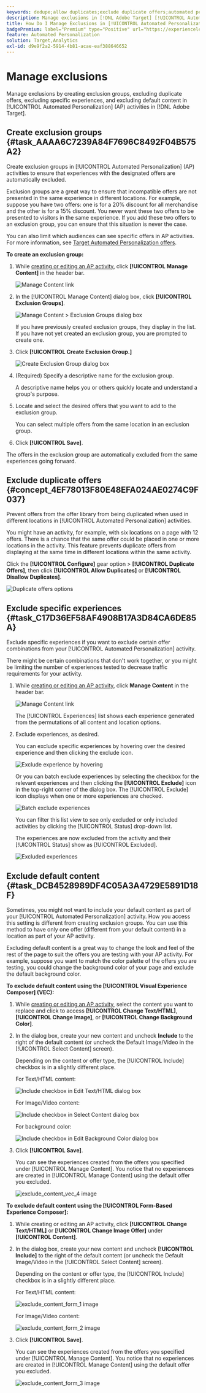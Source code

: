 ```yaml
---
keywords: dedupe;allow duplicates;exclude duplicate offers;automated personalization;disallow duplicate offers;exclude;default content;exclusion group;
description: Manage exclusions in [!DNL Adobe Target] [!UICONTROL Automated Personalization] (AP) activities. Create exclusion groups and exclude duplicate offers, specific experiences, and default content.
title: How Do I Manage Exclusions in [!UICONTROL Automated Personalization] Activities?
badgePremium: label="Premium" type="Positive" url="https://experienceleague.adobe.com/docs/target/using/introduction/intro.html?lang=en#premium newtab=true" tooltip="See what's included in Target Premium."
feature: Automated Personalization
solution: Target,Analytics
exl-id: d9e9f2a2-5914-4b81-acae-eaf388646652
---
```

# Manage exclusions

Manage exclusions by creating exclusion groups, excluding duplicate offers, excluding specific experiences, and excluding default content in [!UICONTROL Automated Personalization] (AP) activities in [!DNL Adobe Target].

## Create exclusion groups {#task_AAAA6C7239A84F7696C8492F04B575A2}

Create exclusion groups in [!UICONTROL Automated Personalization] (AP) activities to ensure that experiences with the designated offers are automatically excluded. 

Exclusion groups are a great way to ensure that incompatible offers are not presented in the same experience in different locations. For example, suppose you have two offers: one is for a 20% discount for all merchandise and the other is for a 15% discount. You never want these two offers to be presented to visitors in the same experience. If you add these two offers to an exclusion group, you can ensure that this situation is never the case.

You can also limit which audiences can see specific offers in AP activities. For more information, see [Target Automated Personalization offers](/help/main/c-activities/t-automated-personalization/ap-target-offers.md).

**To create an exclusion group:** 

1. While [creating or editing an AP activity](/help/main/c-activities/t-automated-personalization/create-ap-activity.md), click **[!UICONTROL Manage Content]** in the header bar.

   ![Manage Content link](/help/main/c-activities/t-automated-personalization/assets/manage-content.png)

1. In the [!UICONTROL Manage Content] dialog box, click **[!UICONTROL Exclusion Groups]**.

   ![Manage Content > Exclusion Groups dialog box](/help/main/c-activities/t-automated-personalization/assets/exclusion_group_create-new.png)

   If you have previously created exclusion groups, they display in the list. If you have not yet created an exclusion group, you are prompted to create one.

1. Click **[!UICONTROL Create Exclusion Group.]**

   ![Create Exclusion Group dialog box](/help/main/c-activities/t-automated-personalization/assets/exclusion_group_create_dialog-new.png)

1. (Required) Specify a descriptive name for the exclusion group.

   A descriptive name helps you or others quickly locate and understand a group's purpose.

1. Locate and select the desired offers that you want to add to the exclusion group.

   You can select multiple offers from the same location in an exclusion group.

1. Click **[!UICONTROL Save]**.

The offers in the exclusion group are automatically excluded from the same experiences going forward. 

## Exclude duplicate offers {#concept_4EF78013F80E48EFA024AE0274C9F037}

Prevent offers from the offer library from being duplicated when used in different locations in [!UICONTROL Automated Personalization] activities. 

You might have an activity, for example, with six locations on a page with 12 offers. There is a chance that the same offer could be placed in one or more locations in the activity. This feature prevents duplicate offers from displaying at the same time in different locations within the same activity. 

Click the **[!UICONTROL Configure]** gear option > **[!UICONTROL Duplicate Offers]**, then click **[!UICONTROL Allow Duplicates]** or **[!UICONTROL Disallow Duplicates]**. 

![Duplicate offers options](/help/main/c-activities/t-automated-personalization/assets/duplicate_offers-new.png)

## Exclude specific experiences {#task_C17D36EF58AF4908B17A3D84CA6DE85A}

Exclude specific experiences if you want to exclude certain offer combinations from your [!UICONTROL Automated Personalization] activity. 

There might be certain combinations that don't work together, or you might be limiting the number of experiences tested to decrease traffic requirements for your activity. 

1. While [creating or editing an AP activity](/help/main/c-activities/t-automated-personalization/create-ap-activity.md), click **Manage Content** in the header bar.

   ![Manage Content link](/help/main/c-activities/t-automated-personalization/assets/manage-content.png)

   The [!UICONTROL Experiences] list shows each experience generated from the permutations of all content and location options. 

1. Exclude experiences, as desired.

   You can exclude specific experiences by hovering over the desired experience and then clicking the exclude icon. 

   ![Exclude experience by hovering](/help/main/c-activities/t-automated-personalization/assets/exclude_exp_1a.png)

   Or you can batch exclude experiences by selecting the checkbox for the relevant experiences and then clicking the **[!UICONTROL Exclude]** icon in the top-right corner of the dialog box. The [!UICONTROL Exclude] icon displays when one or more experiences are checked. 

   ![Batch exclude experiences](/help/main/c-activities/t-automated-personalization/assets/exclude_exp_2a.png)

   You can filter this list view to see only excluded or only included activities by clicking the [!UICONTROL Status] drop-down list. 

   The experiences are now excluded from the activity and their [!UICONTROL Status] show as [!UICONTROL Excluded]. 

   ![Excluded experiences](/help/main/c-activities/t-automated-personalization/assets/exclude_exp_3a.png)

## Exclude default content {#task_DCB4528989DF4C05A3A4729E5891D18F}

Sometimes, you might not want to include your default content as part of your [!UICONTROL Automated Personalization] activity. How you access this setting is different from creating exclusion groups. You can use this method to have only one offer (different from your default content) in a location as part of your AP activity. 

Excluding default content is a great way to change the look and feel of the rest of the page to suit the offers you are testing with your AP activity. For example, suppose you want to match the color palette of the offers you are testing, you could change the background color of your page and exclude the default background color. 

**To exclude default content using the [!UICONTROL Visual Experience Composer] (VEC):** 

1. While [creating or editing an AP activity](/help/main/c-activities/t-automated-personalization/create-ap-activity.md), select the content you want to replace and click to access **[!UICONTROL Change Text/HTML]**, **[!UICONTROL Change Image]**, or **[!UICONTROL Change Background Color]**.
1. In the dialog box, create your new content and uncheck **Include** to the right of the default content (or uncheck the Default Image/Video in the [!UICONTROL Select Content] screen).

   Depending on the content or offer type, the [!UICONTROL Include] checkbox is in a slightly different place. 

   For Text/HTML content: 

   ![Include checkbox in Edit Text/HTML dialog box](/help/main/c-activities/t-automated-personalization/assets/exclude_content_vec_1a.png)

   For Image/Video content: 

   ![Include checkbox in Select Content dialog box](/help/main/c-activities/t-automated-personalization/assets/exclude_content_vec_2a.png)

   For background color: 

   ![Include checkbox in Edit Background Color dialog box](/help/main/c-activities/t-automated-personalization/assets/exclude_content_vec_3a.png)
   
1. Click **[!UICONTROL Save]**.

   You can see the experiences created from the offers you specified under [!UICONTROL Manage Content]. You notice that no experiences are created in [!UICONTROL Manage Content] using the default offer you excluded. 

   ![exclude_content_vec_4 image](assets/exclude_content_vec_4.png)

**To exclude default content using the [!UICONTROL Form-Based Experience Composer]:** 

1. While creating or editing an AP activity, click **[!UICONTROL Change Text/HTML]** or **[!UICONTROL Change Image Offer]** under **[!UICONTROL Content]**. 
1. In the dialog box, create your new content and uncheck **[!UICONTROL Include]** to the right of the default content (or uncheck the Default Image/Video in the [!UICONTROL Select Content] screen). 

   Depending on the content or offer type, the [!UICONTROL Include] checkbox is in a slightly different place. 

   For Text/HTML content: 

   ![exclude_content_form_1 image](assets/exclude_content_form_1.png)

   For Image/Video content: 

   ![exclude_content_form_2 image](assets/exclude_content_form_2.png)

1. Click **[!UICONTROL Save]**. 

   You can see the experiences created from the offers you specified under [!UICONTROL Manage Content]. You notice that no experiences are created in [!UICONTROL Manage Content] using the default offer you excluded. 

   ![exclude_content_form_3 image](assets/exclude_content_form_3.png)

